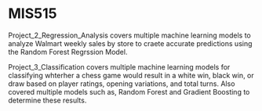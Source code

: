 # MIS515

Project_2_Regression_Analysis covers multiple machine learning models to analyze Walmart weekly sales by store to craete accurate predictions using the Random Forest Regrssion Model.

Project_3_Classification covers multiple machine learning models for classifying whterher a chess game would result in a white win, black win, or draw based on player ratings, opening variations, and total turns. Also covered multiple models such as, Random Forest and Gradient Boosting to determine these results.
